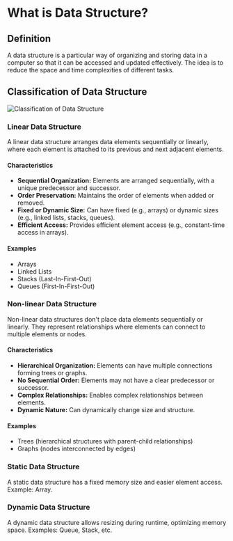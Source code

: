 # What is Data Structure?

## Definition
A data structure is a particular way of organizing and storing data in a computer so that it can be accessed and updated effectively. The idea is to reduce the space and time complexities of different tasks.

## Classification of Data Structure


![Classification of Data Structure](https://media.geeksforgeeks.org/wp-content/uploads/20220520182504/ClassificationofDataStructure-660x347.jpg)


### Linear Data Structure
A linear data structure arranges data elements sequentially or linearly, where each element is attached to its previous and next adjacent elements.
#### Characteristics
- **Sequential Organization:** Elements are arranged sequentially, with a unique predecessor and successor.
- **Order Preservation:** Maintains the order of elements when added or removed.
- **Fixed or Dynamic Size:** Can have fixed (e.g., arrays) or dynamic sizes (e.g., linked lists, stacks, queues).
- **Efficient Access:** Provides efficient element access (e.g., constant-time access in arrays).

#### Examples
- Arrays
- Linked Lists
- Stacks (Last-In-First-Out)
- Queues (First-In-First-Out)

### Non-linear Data Structure
Non-linear data structures don't place data elements sequentially or linearly. They represent relationships where elements can connect to multiple elements or nodes.
#### Characteristics
- **Hierarchical Organization:** Elements can have multiple connections forming trees or graphs.
- **No Sequential Order:** Elements may not have a clear predecessor or successor.
- **Complex Relationships:** Enables complex relationships between elements.
- **Dynamic Nature:** Can dynamically change size and structure.

#### Examples
- Trees (hierarchical structures with parent-child relationships)
- Graphs (nodes interconnected by edges)

### Static Data Structure
A static data structure has a fixed memory size and easier element access. Example: Array.

### Dynamic Data Structure
A dynamic data structure allows resizing during runtime, optimizing memory space. Examples: Queue, Stack, etc.
